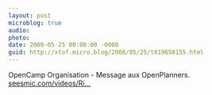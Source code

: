 ```yaml
---
layout: post
microblog: true
audio: 
photo: 
date: 2008-05-25 00:00:00 -0000
guid: http://xtof.micro.blog/2008/05/25/t819658155.html
---
```

OpenCamp Organisation - Message aux OpenPlanners. [seesmic.com/videos/Ri...](http://seesmic.com/videos/RioKpjW0GO)
